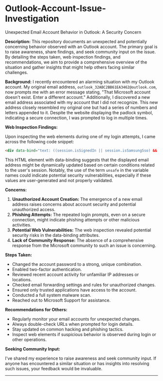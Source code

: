 # Outlook-Account-Issue-Investigation
Unexpected Email Account Behavior in Outlook: A Security Concern

**Description:** 
This repository documents an unexpected and potentially concerning behavior observed with an Outlook account. The primary goal is to raise awareness, share findings, and seek community input on the issue. By detailing the steps taken, web inspection findings, and recommendations, we aim to provide a comprehensive overview of the situation and gather insights that might help others facing similar challenges.

**Background:**
I recently encountered an alarming situation with my Outlook account. My original email address, `outlook_32ABC2BB61EA3462@outlook.com`, now prompts me with an error message stating, "That Microsoft account doesn't exist. Enter a different account." Additionally, I discovered a new email address associated with my account that I did not recognize. This new address closely resembled my original one but had a series of numbers and letters appended to it. Despite the website displaying the padlock symbol, indicating a secure connection, I was prompted to log in multiple times.

**Web Inspection Findings:**

Upon inspecting the web elements during one of my login attempts, I came across the following code snippet:

```html
<div data-bind="text: ((session.isSignedIn || session.isSamsungSso) && session.unsafe_fullName) || session.unsafe_displayName">outlook_32ABC2BB61EA3462@outlook.com</div>
```

This HTML element with data-binding suggests that the displayed email address might be dynamically updated based on certain conditions related to the user's session. Notably, the use of the term `unsafe` in the variable names could indicate potential security vulnerabilities, especially if these values are user-generated and not properly validated.

**Concerns:**

1. **Unauthorized Account Creation:** The emergence of a new email address raises concerns about account security and potential unauthorized access.
2. **Phishing Attempts:** The repeated login prompts, even on a secure connection, might indicate phishing attempts or other malicious activities.
3. **Potential Web Vulnerabilities:** The web inspection revealed potential security risks in the data-binding attributes.
4. **Lack of Community Response:** The absence of a comprehensive response from the Microsoft community to such an issue is concerning.

**Steps Taken:**

- Changed the account password to a strong, unique combination.
- Enabled two-factor authentication.
- Reviewed recent account activity for unfamiliar IP addresses or locations.
- Checked email forwarding settings and rules for unauthorized changes.
- Ensured only trusted applications have access to the account.
- Conducted a full system malware scan.
- Reached out to Microsoft Support for assistance.

**Recommendations for Others:**

- Regularly monitor your email accounts for unexpected changes.
- Always double-check URLs when prompted for login details.
- Stay updated on common hacking and phishing tactics.
- Inspect web elements if suspicious behavior is observed during login or other operations.

**Seeking Community Input:**

I've shared my experience to raise awareness and seek community input. If anyone has encountered a similar situation or has insights into resolving such issues, your feedback would be invaluable.

---

